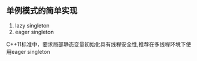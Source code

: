 
## 单例模式的简单实现

1. lazy singleton
2. eager singleton

C++11标准中，要求局部静态变量初始化具有线程安全性,推荐在多线程环境下使用eager singleton
